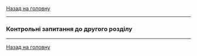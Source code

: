 <!--DEBUG-->

[Назад на головну](../README.md)

---

### Контрольні запитання до другого розділу

---

[Назад на головну](../README.md)


